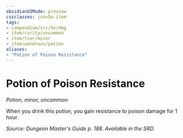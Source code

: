 ```yaml
---
obsidianUIMode: preview
cssclasses: json5e-item
tags:
- compendium/src/5e/dmg
- item/rarity/uncommon
- item/tier/minor
- item/wondrous/potion
aliases: 
- "Potion of Poison Resistance"
---
```

# Potion of Poison Resistance
*Potion, minor, uncommon*  


When you drink this potion, you gain resistance to poison damage for 1 hour.

*Source: Dungeon Master's Guide p. 188. Available in the SRD.*